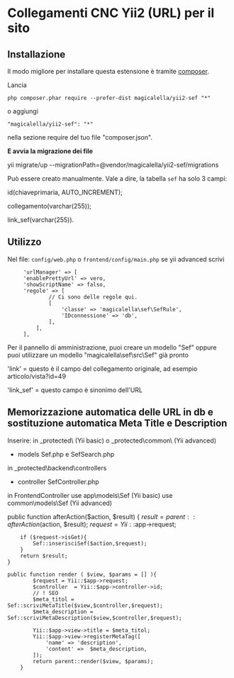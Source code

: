 Collegamenti CNC Yii2 (URL) per il sito
=======


Installazione
------------

Il modo migliore per installare questa estensione è tramite [composer](http://getcomposer.org/download/).

Lancia

```
php composer.phar require --prefer-dist magicalella/yii2-sef "*"
```

o aggiungi

```
"magicalella/yii2-sef": "*"
```

nella sezione require del tuo file "composer.json".

**E avvia la migrazione dei file**

yii migrate/up --migrationPath=@vendor/magicalella/yii2-sef/migrations

Può essere creato manualmente. Vale a dire, la tabella `sef` ha solo 3 campi:

id(chiaveprimaria, AUTO_INCREMENT);

collegamento(varchar(255));

link_sef(varchar(255)).


Utilizzo
-----

Nel file: `config/web.php` o `frontend/config/main.php` se yii advanced scrivi

         'urlManager' => [
         'enablePrettyUrl' => vero,
         'showScriptName' => falso,
         'regole' => [
                 // Ci sono delle regole qui.
                 [
                     'classe' => 'magicalella\sef\SefRule',
                     'IDconnessione' => 'db',
                 ],
             ],
         ],

Per il pannello di amministrazione, puoi creare un modello "Sef" oppure puoi utilizzare un modello "magicalella\sef\src\Sef" già pronto

'link' = questo è il campo del collegamento originale, ad esempio articolo/vista?id=49

'link_sef' = questo campo è sinonimo dell'URL

Memorizzazione automatica delle URL in db e sostituzione automatica Meta Title e Description
-----
Inserire: 
in  _protected\ (Yii basic) o _protected\common\ (Yii advanced)
 - models Sef.php e SefSearch.php
 
in _protected\backend\controllers
 - controller SefController.php
 
in FrontendController
use app\models\Sef (Yii basic)
use common\models\Sef (Yii advanced)

public function afterAction($action, $result)
    {
        $result = parent::afterAction($action, $result);
        $request = Yii::$app->request;
        
        if ($request->isGet){
            Sef::inserisciSef($action,$request);
        }    
        return $result;
    }
    
    public function render ( $view, $params = [] ){
            $request = Yii::$app->request;
            $controller  = Yii::$app->controller->id;
            // ! SEO
            $meta_titol = Sef::scriviMetaTitle($view,$controller,$request);
            $meta_description =  Sef::scriviMetaDescription($view,$controller,$request);
            
            Yii::$app->view->title = $meta_titol;
            Yii::$app->view->registerMetaTag([
                'name' => 'description',
                'content' =>  $meta_description,
            ]);
            return parent::render($view, $params);   
        }


